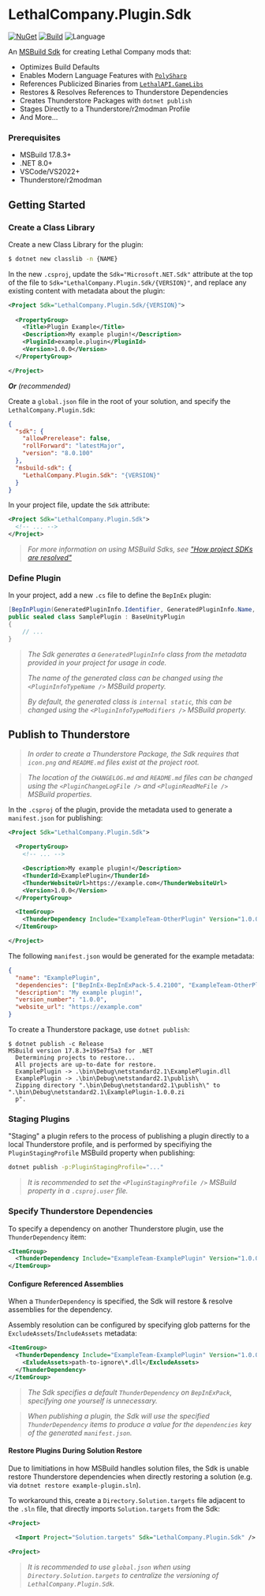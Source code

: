 # LethalCompany.Plugin.Sdk
[![NuGet](https://img.shields.io/nuget/vpre/LethalCompany.Plugin.Sdk)](https://www.nuget.org/packages/LethalCompany.Plugin.Sdk)
[![Build](https://img.shields.io/github/actions/workflow/status/cryptoc1/lc-plugin-sdk/default.yml)](https://github.com/cryptoc1/lc-plugin-sdk/actions/workflows/default.yml)
![Language](https://img.shields.io/github/languages/top/cryptoc1/lc-plugin-sdk)


An [MSBuild Sdk](https://learn.microsoft.com/en-us/visualstudio/msbuild/how-to-use-project-sdk?view=vs-2022) for creating Lethal Company mods that:

- Optimizes Build Defaults
- Enables Modern Language Features with [`PolySharp`](https://github.com/Sergio0694/PolySharp)
- References Publicized Binaries from [`LethalAPI.GameLibs`](https://github.com/dhkatz/LethalAPI.GameLibs)
- Restores & Resolves References to Thunderstore Dependencies
- Creates Thunderstore Packages with `dotnet publish`
- Stages Directly to a Thunderstore/r2modman Profile
- And More...

### Prerequisites
- MSBuild 17.8.3+
- .NET 8.0+
- VSCode/VS2022+
- Thunderstore/r2modman

## Getting Started

### Create a Class Library

Create a new Class Library for the plugin:
```bash
$ dotnet new classlib -n {NAME}
```

In the new `.csproj`, update the `Sdk="Microsoft.NET.Sdk"` attribute at the top of the file to `Sdk="LethalCompany.Plugin.Sdk/{VERSION}"`, and replace any existing content with metadata about the plugin:
```xml
<Project Sdk="LethalCompany.Plugin.Sdk/{VERSION}">
  
  <PropertyGroup>
    <Title>Plugin Example</Title>
    <Description>My example plugin!</Description>
    <PluginId>example.plugin</PluginId>
    <Version>1.0.0</Version>
  </PropertyGroup>

</Project>
```

_**Or** (recommended)_

Create a `global.json` file in the root of your solution, and specify the `LethalCompany.Plugin.Sdk`:
```json
{
  "sdk": {
    "allowPrerelease": false,
    "rollForward": "latestMajor",
    "version": "8.0.100"
  },
  "msbuild-sdk": {
    "LethalCompany.Plugin.Sdk": "{VERSION}"
  }
}
```

In your project file, update the `Sdk` attribute:
```xml
<Project Sdk="LethalCompany.Plugin.Sdk">
  <!-- ... -->
</Project>
```

> _For more information on using MSBuild Sdks, see ["How project SDKs are resolved"](https://learn.microsoft.com/en-us/visualstudio/msbuild/how-to-use-project-sdk?view=vs-2022#how-project-sdks-are-resolved)_

### Define Plugin

In your project, add a new `.cs` file to define the `BepInEx` plugin:
```csharp
[BepInPlugin(GeneratedPluginInfo.Identifier, GeneratedPluginInfo.Name, GeneratedPluginInfo.Version)]
public sealed class SamplePlugin : BaseUnityPlugin
{
    // ...
}
```
> _The Sdk generates a `GeneratedPluginInfo` class from the metadata provided in your project for usage in code._
> 
> _The name of the generated class can be changed using the `<PluginInfoTypeName />` MSBuild property._
>
> _By default, the generated class is `internal static`, this can be changed using the `<PluginInfoTypeModifiers />` MSBuild property._


## Publish to Thunderstore

> _In order to create a Thunderstore Package, the Sdk requires that `icon.png` and `README.md` files exist at the project root._

> _The location of the `CHANGELOG.md` and `README.md` files can be changed using the `<PluginChangeLogFile />` and `<PluginReadMeFile />` MSBuild properties._

In the `.csproj` of the plugin, provide the metadata used to generate a `manifest.json` for publishing:
```xml
<Project Sdk="LethalCompany.Plugin.Sdk">
  
  <PropertyGroup>
    <!-- ... -->

    <Description>My example plugin!</Description>
    <ThunderId>ExamplePlugin</ThunderId>
    <ThunderWebsiteUrl>https://example.com</ThunderWebsiteUrl>
    <Version>1.0.0</Version>
  </PropertyGroup>

  <ItemGroup>
    <ThunderDependency Include="ExampleTeam-OtherPlugin" Version="1.0.0" />
  </ItemGroup>

</Project>
```

The following `manifest.json` would be generated for the example metadata:
```json
{
  "name": "ExamplePlugin",
  "dependencies": ["BepInEx-BepInExPack-5.4.2100", "ExampleTeam-OtherPlugin-1.0.0"],
  "description": "My example plugin!",
  "version_number": "1.0.0",
  "website_url": "https://example.com"
}
```

To create a Thunderstore package, use `dotnet publish`:
```
$ dotnet publish -c Release
MSBuild version 17.8.3+195e7f5a3 for .NET
  Determining projects to restore...
  All projects are up-to-date for restore.
  ExamplePlugin -> .\bin\Debug\netstandard2.1\ExamplePlugin.dll
  ExamplePlugin -> .\bin\Debug\netstandard2.1\publish\
  Zipping directory ".\bin\Debug\netstandard2.1\publish\" to ".\bin\Debug\netstandard2.1\ExamplePlugin-1.0.0.zi
  p".
```

### Staging Plugins

"Staging" a plugin refers to the process of publishing a plugin directly to a local Thunderstore profile, and is performed by specifiying the `PluginStagingProfile` MSBuild property when publishing:
```bash
dotnet publish -p:PluginStagingProfile="..."
```

> _It is recommended to set the `<PluginStagingProfile />` MSBuild property in a `.csproj.user` file._

### Specify Thunderstore Dependencies

To specify a dependency on another Thunderstore plugin, use the `ThunderDependency` item:
```xml
<ItemGroup>
  <ThunderDependency Include="ExampleTeam-ExamplePlugin" Version="1.0.0" />
</ItemGroup>
```

#### Configure Referenced Assemblies

When a `ThunderDependency` is specified, the Sdk will restore & resolve assemblies for the dependency. 

Assembly resolution can be configured by specifying glob patterns for the `ExcludeAssets`/`IncludeAssets` metadata:

```xml
<ItemGroup>
  <ThunderDependency Include="ExampleTeam-ExamplePlugin" Version="1.0.0">
    <ExludeAssets>path-to-ignore\*.dll</ExcludeAssets>
  </ThunderDependency>
</ItemGroup>
```

> _The Sdk specifies a default `ThunderDependency` on `BepInExPack`, specifying one yourself is unnecessary._

> _When publishing a plugin, the Sdk will use the specified `ThunderDependency` items to produce a value for the `dependencies` key of the generated `manifest.json`._

#### Restore Plugins During Solution Restore

Due to limitiations in how MSBuild handles solution files, the Sdk is unable restore Thunderstore dependencies when directly restoring a solution (e.g. via `dotnet restore example-plugin.sln`).

To workaround this, create a `Directory.Solution.targets` file adjacent to the `.sln` file, that directly imports `Solution.targets` from the Sdk:
```xml
<Project>

  <Import Project="Solution.targets" Sdk="LethalCompany.Plugin.Sdk" />

<Project>
```

> _It is recommended to use `global.json` when using `Directory.Solution.targets` to centralize the versioning of `LethalCompany.Plugin.Sdk`._